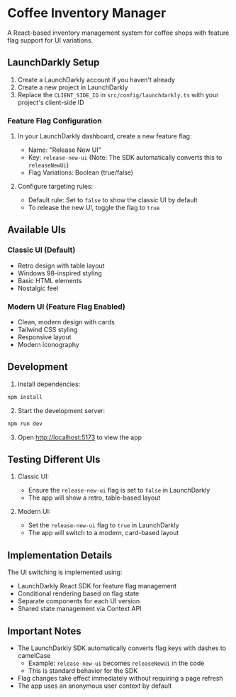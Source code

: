 # Coffee Inventory Manager

A React-based inventory management system for coffee shops with feature flag support for UI variations.

## LaunchDarkly Setup

1. Create a LaunchDarkly account if you haven't already
2. Create a new project in LaunchDarkly
3. Replace the `CLIENT_SIDE_ID` in `src/config/launchdarkly.ts` with your project's client-side ID

### Feature Flag Configuration

1. In your LaunchDarkly dashboard, create a new feature flag:
   - Name: "Release New UI"
   - Key: `release-new-ui` (Note: The SDK automatically converts this to `releaseNewUi`)
   - Flag Variations: Boolean (true/false)

2. Configure targeting rules:
   - Default rule: Set to `false` to show the classic UI by default
   - To release the new UI, toggle the flag to `true`

## Available UIs

### Classic UI (Default)
- Retro design with table layout
- Windows 98-inspired styling
- Basic HTML elements
- Nostalgic feel

### Modern UI (Feature Flag Enabled)
- Clean, modern design with cards
- Tailwind CSS styling
- Responsive layout
- Modern iconography

## Development

1. Install dependencies:
```bash
npm install
```

2. Start the development server:
```bash
npm run dev
```

3. Open [http://localhost:5173](http://localhost:5173) to view the app

## Testing Different UIs

1. Classic UI:
   - Ensure the `release-new-ui` flag is set to `false` in LaunchDarkly
   - The app will show a retro, table-based layout

2. Modern UI:
   - Set the `release-new-ui` flag to `true` in LaunchDarkly
   - The app will switch to a modern, card-based layout

## Implementation Details

The UI switching is implemented using:
- LaunchDarkly React SDK for feature flag management
- Conditional rendering based on flag state
- Separate components for each UI version
- Shared state management via Context API

## Important Notes

- The LaunchDarkly SDK automatically converts flag keys with dashes to camelCase
  - Example: `release-new-ui` becomes `releaseNewUi` in the code
  - This is standard behavior for the SDK
- Flag changes take effect immediately without requiring a page refresh
- The app uses an anonymous user context by default

